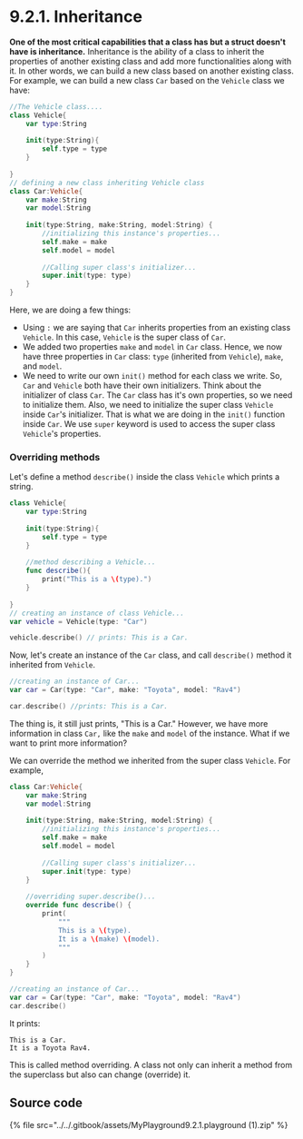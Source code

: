 # 9.2.1. Inheritance

**One of the most critical capabilities that a class has but a struct doesn't have is inheritance.** Inheritance is the ability of a class to inherit the properties of another existing class and add more functionalities along with it. In other words, we can build a new class based on another existing class. For example, we can build a new class `Car` based on the `Vehicle` class we have:

```swift
//The Vehicle class....
class Vehicle{
    var type:String
    
    init(type:String){
        self.type = type
    }
    
}
// defining a new class inheriting Vehicle class
class Car:Vehicle{
    var make:String
    var model:String
    
    init(type:String, make:String, model:String) {
        //initializing this instance's properties...
        self.make = make
        self.model = model
        
        //Calling super class's initializer...
        super.init(type: type)
    }
}
```

Here, we are doing a few things:

* Using `:` we are saying that `Car` inherits properties from an existing class `Vehicle`. In this case, `Vehicle` is the super class of `Car`.
* We added two properties `make` and `model` in `Car` class. Hence, we now have three properties in `Car` class: `type` (inherited from `Vehicle`), `make`, and `model`.
* We need to write our own `init()` method for each class we write. So, `Car` and `Vehicle` both have their own initializers. Think about the initializer of class `Car`. The `Car` class has it's own properties, so we need to initialize them. Also, we need to initialize the super class `Vehicle` inside `Car`'s initializer. That is what we are doing in the `init()` function inside `Car`. We use `super` keyword is used to access the super class `Vehicle`'s properties.

### Overriding methods

Let's define a method `describe()` inside the class `Vehicle` which prints a string.

```swift
class Vehicle{
    var type:String
    
    init(type:String){
        self.type = type
    }
    
    //method describing a Vehicle...
    func describe(){
        print("This is a \(type).")
    }
    
}
// creating an instance of class Vehicle...
var vehicle = Vehicle(type: "Car")

vehicle.describe() // prints: This is a Car.
```

Now, let's create an instance of the `Car` class, and call `describe()` method it inherited from `Vehicle`.

```swift
//creating an instance of Car...
var car = Car(type: "Car", make: "Toyota", model: "Rav4")

car.describe() //prints: This is a Car.
```

The thing is, it still just prints, "This is a Car." However, we have more information in class `Car,` like the `make` and `model` of the instance. What if we want to print more information?

We can override the method we inherited from the super class `Vehicle`. For example,

```swift
class Car:Vehicle{
    var make:String
    var model:String
    
    init(type:String, make:String, model:String) {
        //initializing this instance's properties...
        self.make = make
        self.model = model
        
        //Calling super class's initializer...
        super.init(type: type)
    }
    
    //overriding super.describe()...
    override func describe() {
        print(
            """
            This is a \(type).
            It is a \(make) \(model).
            """
        )
    }
}

//creating an instance of Car...
var car = Car(type: "Car", make: "Toyota", model: "Rav4")
car.describe()
```

It prints:

```
This is a Car.
It is a Toyota Rav4.
```

This is called method overriding. A class not only can inherit a method from the superclass but also can change (override) it.

## Source code

{% file src="../../.gitbook/assets/MyPlayground9.2.1.playground (1).zip" %}
